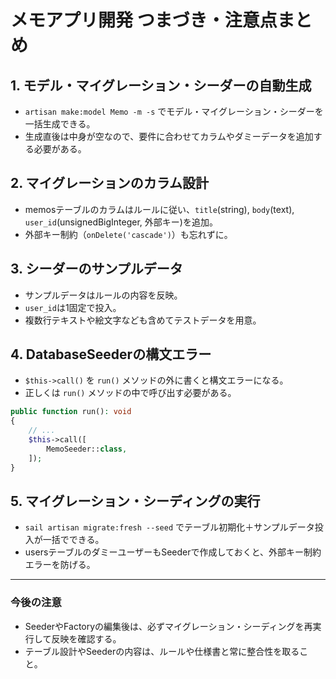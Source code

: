 # メモアプリ開発 つまづき・注意点まとめ

## 1. モデル・マイグレーション・シーダーの自動生成
- `artisan make:model Memo -m -s` でモデル・マイグレーション・シーダーを一括生成できる。
- 生成直後は中身が空なので、要件に合わせてカラムやダミーデータを追加する必要がある。

## 2. マイグレーションのカラム設計
- memosテーブルのカラムはルールに従い、`title`(string), `body`(text), `user_id`(unsignedBigInteger, 外部キー)を追加。
- 外部キー制約（`onDelete('cascade')`）も忘れずに。

## 3. シーダーのサンプルデータ
- サンプルデータはルールの内容を反映。
- `user_id`は1固定で投入。
- 複数行テキストや絵文字なども含めてテストデータを用意。

## 4. DatabaseSeederの構文エラー
- `$this->call()` を `run()` メソッドの外に書くと構文エラーになる。
- 正しくは `run()` メソッドの中で呼び出す必要がある。

```php
public function run(): void
{
    // ...
    $this->call([
        MemoSeeder::class,
    ]);
}
```

## 5. マイグレーション・シーディングの実行
- `sail artisan migrate:fresh --seed` でテーブル初期化＋サンプルデータ投入が一括でできる。
- usersテーブルのダミーユーザーもSeederで作成しておくと、外部キー制約エラーを防げる。

---

### 今後の注意
- SeederやFactoryの編集後は、必ずマイグレーション・シーディングを再実行して反映を確認する。
- テーブル設計やSeederの内容は、ルールや仕様書と常に整合性を取ること。

